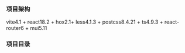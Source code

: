 <!--
 * @Descripttion : EsSwap
 * @version      : 1.0.0
 * @Author       : 0xBalance
 * @Date         : 2023-02-28 13:34:55
 * @LastEditors  : 0xBalance
 * @LastEditTime : 2023-03-02 09:39:44
-->
### 项目架构

vite4.1 + react18.2 + hox2.1+ less4.1.3 + postcss8.4.21 + ts4.9.3 + react-router6 + mui5.11

### 项目目录
